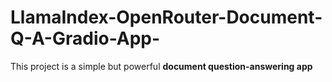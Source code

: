# LlamaIndex-OpenRouter-Document-Q-A-Gradio-App-
This project is a simple but powerful **document question-answering app**
